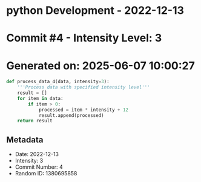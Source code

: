 ﻿# python Development - 2022-12-13
# Commit #4 - Intensity Level: 3
# Generated on: 2025-06-07 10:00:27
```python
def process_data_4(data, intensity=3):
    '''Process data with specified intensity level'''
    result = []
    for item in data:
        if item > 0:
            processed = item * intensity + 12
            result.append(processed)
    return result
```
## Metadata
- Date: 2022-12-13
- Intensity: 3
- Commit Number: 4
- Random ID: 1380695858
